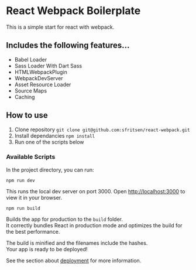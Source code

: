 # React Webpack Boilerplate
This is a simple start for react with webpack.

## Includes the following features...

- Babel Loader
- Sass Loader With Dart Sass
- HTMLWebpackPlugin
- WebpackDevServer
- Asset Resource Loader
- Source Maps
- Caching

## How to use
1. Clone repository `git clone git@github.com:sfritsen/react-webpack.git`
2. Install dependancies `npm install`
3. Run one of the scripts below

### Available Scripts
In the project directory, you can run:

```
npm run dev
```
This runs the local dev server on port 3000.
Open [http://localhost:3000](http://localhost:3000) to view it in your browser.

```
npm run build
```
Builds the app for production to the `build` folder.\
It correctly bundles React in production mode and optimizes the build for the best performance.

The build is minified and the filenames include the hashes.\
Your app is ready to be deployed!

See the section about [deployment](https://facebook.github.io/create-react-app/docs/deployment) for more information.